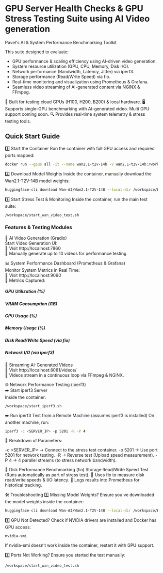 # GPU Server Health Checks & GPU Stress Testing Suite using AI Video generation
Pavel's AI & System Performance Benchmarking Toolkit

This suite designed to evaluate:

- GPU performance & scaling efficiency using AI-driven video generation.
- System resource utilization (GPU, CPU, Memory, Disk I/O).
- Network performance (Bandwidth, Latency, Jitter) via iperf3.
- Storage performance (Read/Write Speed) via fio.
- Real-time monitoring and visualization using Prometheus & Grafana.
- Seamless video streaming of AI-generated content via NGINX & FFmpeg.

🚀 Built for testing cloud GPUs (H100, H200, B200) & local hardware. 
🖥️ Supports single-GPU benchmarking with AI-generated video. Multi GPU support coming soon.
🔍 Provides real-time system telemetry & stress testing tools.

## Quick Start Guide

1️⃣ Start the Container
Run the container with full GPU access and required ports mapped:
```sh 
docker run --gpus all -it --name wan2.1-t2v-14b -v wan2.1-t2v-14b:/workspace -p 7860:7860 -p 9090:9090 -p 8081:8081 -p 5201:5201 wan2.1-t2v-14b-stress-test
```

2️⃣ Download Model Weights
Inside the container, manually download the Wan2.1-T2V-14B model weights:
```sh
huggingface-cli download Wan-AI/Wan2.1-T2V-14B --local-dir /workspace/Wan2.1/Wan2.1-T2V-14B
```

3️⃣ Start Stress Test & Monitoring
Inside the container, run the main test suite:
```sh
/workspace/start_wan_video_test.sh
```

### Features & Testing Modules   
🎥 AI Video Generation (Gradio)  
Start Video Generation UI:  
📌 Visit http://localhost:7860  
📌 Manually generate up to 10 videos for performance testing.  

📊 System Performance Dashboard (Prometheus & Grafana)  
Monitor System Metrics in Real Time:  
📌 Visit http://localhost:9090  
📌 Metrics Captured:  

##### GPU Utilization (%)  
##### VRAM Consumption (GB)  
##### CPU Usage (%)  
##### Memory Usage (%)  
##### Disk Read/Write Speed (via fio)  
##### Network I/O (via iperf3)  

📡 Streaming AI-Generated Videos  
📌 Visit http://localhost:8081/videos/  
📌 Videos stream in a continuous loop via FFmpeg & NGINX.  

🌐 Network Performance Testing (iperf3)  
➡️ Start iperf3 Server  
Inside the container:
```sh
/workspace/start_iperf3.sh
```
➡️ Run iperf3 Test from a Remote Machine (assumes iperf3 is installed)
On another machine, run:
```sh
iperf3 -c <SERVER_IP> -p 5201 -R -P 4
```
📌 Breakdown of Parameters:

-c <SERVER_IP> → Connect to the stress test container.
-p 5201 → Use port 5201 for network testing.
-R → Reverse test (Upload speed measurement).
-P 4 → 4 parallel streams (to stress network bandwidth).

💾 Disk Performance Benchmarking (fio)
Storage Read/Write Speed Test (Runs automatically as part of stress test).
📌 Uses fio to measure disk read/write speeds & I/O latency.
📌 Logs results into Prometheus for historical tracking.

🛠️ Troubleshooting
1️⃣ Missing Model Weights?
Ensure you've downloaded the model weights inside the container:
```sh
huggingface-cli download Wan-AI/Wan2.1-T2V-14B --local-dir /workspace/Wan2.1/Wan2.1-T2V-14B
```

2️⃣ GPU Not Detected?
Check if NVIDIA drivers are installed and Docker has GPU access:
```sh
nvidia-smi
```
If nvidia-smi doesn’t work inside the container, restart it with GPU support.

3️⃣ Ports Not Working?
Ensure you started the test manually:
```sh
/workspace/start_wan_video_test.sh
```
